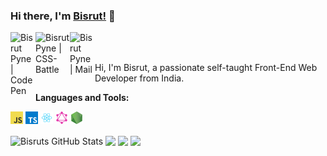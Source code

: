 ### **Hi there, I'm [Bisrut!](https://IamBisrutPyne.github.io) 👋**

<a href="https://codepen.io/TheWebDevKing">
  <img align="left" alt="Bisrut Pyne | CodePen" width="40px" src="https://i.imgur.com/yq7iqFa.png" />
</a>
<a href="https://cssbattle.dev/player/the_css_king">
  <img align="left" alt="Bisrut Pyne | CSS-Battle" width="55px" src="https://cssbattle.dev/images/logo-square.png" />
</a>
<a href="mailto:bisrutpyne@gmail.com">
  <img align="left" alt="Bisrut Pyne | Mail" width="40px" src="https://ssl.gstatic.com/ui/v1/icons/mail/rfr/gmail.ico" />
</a>

<br />
<br />

Hi, I'm Bisrut, a passionate self-taught Front-End Web Developer from India.

**Languages and Tools:**  

<code><img height="20" src="https://raw.githubusercontent.com/github/explore/80688e429a7d4ef2fca1e82350fe8e3517d3494d/topics/javascript/javascript.png"></code>
<code><img height="20" src="https://raw.githubusercontent.com/github/explore/80688e429a7d4ef2fca1e82350fe8e3517d3494d/topics/typescript/typescript.png"></code>
<code><img height="20" src="https://raw.githubusercontent.com/github/explore/80688e429a7d4ef2fca1e82350fe8e3517d3494d/topics/react/react.png"></code>
<code><img height="20" src="https://raw.githubusercontent.com/github/explore/5c058a388828bb5fde0bcafd4bc867b5bb3f26f3/topics/graphql/graphql.png"></code>
<code><img height="20" src="https://raw.githubusercontent.com/github/explore/80688e429a7d4ef2fca1e82350fe8e3517d3494d/topics/nodejs/nodejs.png"></code>

<img align="center" src="https://github-readme-stats.vercel.app/api?username=IamBisrutPyne&show_icons=true&include_all_commits=true&theme=material-palenight" alt="Bisruts GitHub Stats" />
<img align="center" src="https://github-readme-stats.vercel.app/api/top-langs/?username=IamBisrutPyne&layout=compact&theme=material-palenight" />
<img align="center" src="https://github-readme-stats.vercel.app/api/pin/?username=IamBisrutPyne&repo=github-readme-stats&theme=material-palenight" />
<a href="https://github.com/anuraghazra/anuraghazra.github.io">
  <!-- Change the `github-readme-stats.anuraghazra1.vercel.app` to `github-readme-stats.vercel.app`  -->
  <img align="center" src="https://github-readme-stats.anuraghazra1.vercel.app/api/pin/?username=anuraghazra&repo=anuraghazra.github.io&theme=material-palenight" />
</a>
